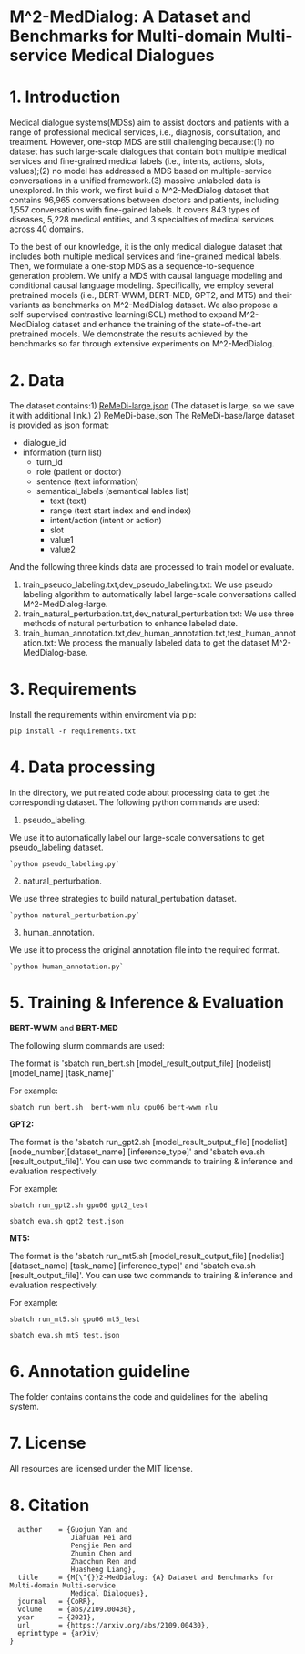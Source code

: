 # M^2-MedDialog: A Dataset and Benchmarks for Multi-domain Multi-service Medical Dialogues
# 1. Introduction 
Medical dialogue systems(MDSs) aim to assist doctors and patients with a range of professional medical services, i.e., diagnosis, consultation, and treatment.
However, one-stop MDS are still challenging because:(1) no dataset has such large-scale dialogues that contain both multiple medical services and fine-grained medical labels (i.e., intents, actions, slots, values);(2) no model has addressed a MDS based on multiple-service conversations in a unified framework.(3) massive unlabeled data is unexplored. In this work, we first build a M^2-MedDialog dataset that contains 96,965 conversations between doctors and patients, including 1,557 conversations with fine-gained labels. It covers 843 types of diseases, 5,228 medical entities, and 3 specialties of medical services across 40 domains.

To the best of our knowledge, it is the only medical dialogue dataset that includes both multiple medical services and fine-grained medical labels. Then, we formulate a one-stop MDS as a sequence-to-sequence generation problem. We unify a MDS with causal language modeling and conditional causal language modeling. Specifically, we employ several pretrained models (i.e., BERT-WWM, BERT-MED, GPT2, and MT5) and their variants as benchmarks on M^2-MedDialog dataset. We also propose a self-supervised contrastive learning(SCL) method to expand M^2-MedDialog dataset and enhance the training of the state-of-the-art pretrained models. We demonstrate the results achieved by the benchmarks so far through extensive experiments on M^2-MedDialog.
 

# 2. Data
The dataset contains:1) [ReMeDi-large.json](https://drive.google.com/drive/folders/1nxVEci21eU5KSejiWM4fwRlRELvkncpe?usp=sharing) (The dataset is large, so we save it with additional link.) 2) ReMeDi-base.json
The ReMeDi-base/large dataset is provided as json format:
* dialogue_id
* information (turn list)
   * turn_id
   * role (patient or doctor)
   * sentence (text information)
   * semantical_labels (semantical lables list)
      * text (text)
      * range (text start index and end index)
      * intent/action (intent or action)
      * slot 
      * value1
      * value2

And the following three kinds data are processed to train model or evaluate.

1) train_pseudo_labeling.txt,dev_pseudo_labeling.txt: We use pseudo labeling algorithm to automatically label large-scale conversations called M^2-MedDialog-large.
2) train_natural_perturbation.txt,dev_natural_perturbation.txt: We use three methods of natural perturbation to enhance labeled date.
3) train_human_annotation.txt,dev_human_annotation.txt,test_human_annotation.txt: We process the manually labeled data to get the dataset M^2-MedDialog-base.
# 3. Requirements
Install the requirements within enviroment via pip:

`pip install -r requirements.txt`

# 4. Data processing
In the directory, we put related code about processing data to get the corresponding dataset.
The following python commands are used:

1) pseudo_labeling.

We use it to automatically label our large-scale conversations to get pseudo_labeling dataset.

    `python pseudo_labeling.py`

2) natural_perturbation.

We use three strategies to build natural_pertubation dataset.

    `python natural_perturbation.py`

3) human_annotation.

We use it to process the original annotation file into the required format.

    `python human_annotation.py`

# 5. Training & Inference & Evaluation

**BERT-WWM** and **BERT-MED**

The following slurm commands are used:

The format is 'sbatch run_bert.sh [model_result_output_file] [nodelist] [model_name] [task_name]' 

For example:

`sbatch run_bert.sh  bert-wwm_nlu gpu06 bert-wwm nlu`

**GPT2:**

The format is the 'sbatch run_gpt2.sh [model_result_output_file] [nodelist] [node_number][dataset_name] [inference_type]' and 'sbatch eva.sh [result_output_file]'.
You can use two commands to training & inference and evaluation respectively.

For example:

`sbatch run_gpt2.sh gpu06 gpt2_test `

`sbatch eva.sh gpt2_test.json`

**MT5:**

The format is the 'sbatch run_mt5.sh [model_result_output_file] [nodelist] [dataset_name] [task_name] [inference_type]' and 'sbatch eva.sh [result_output_file]'.
You can use two commands to training & inference and evaluation respectively.

For example:

`sbatch run_mt5.sh gpu06 mt5_test`

`sbatch eva.sh mt5_test.json`

# 6. Annotation guideline
The folder contains contains the code and guidelines for the labeling system.

# 7. License

All resources are licensed under the MIT license.

# 8. Citation
```@article{yan21medialog,
  author    = {Guojun Yan and
               Jiahuan Pei and
               Pengjie Ren and
               Zhumin Chen and
               Zhaochun Ren and
               Huasheng Liang},
  title     = {M{\^{}}2-MedDialog: {A} Dataset and Benchmarks for Multi-domain Multi-service
               Medical Dialogues},
  journal   = {CoRR},
  volume    = {abs/2109.00430},
  year      = {2021},
  url       = {https://arxiv.org/abs/2109.00430},
  eprinttype = {arXiv}
}
```
